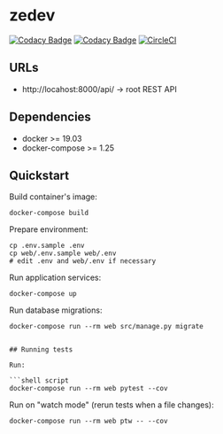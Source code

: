 # zedev

[![Codacy Badge](https://app.codacy.com/project/badge/Grade/84409485c32544089086be4e94f9b6c2)](https://www.codacy.com/manual/sidneijp/zedev?utm_source=github.com&amp;utm_medium=referral&amp;utm_content=sidneijp/zedev&amp;utm_campaign=Badge_Grade)
[![Codacy Badge](https://app.codacy.com/project/badge/Coverage/84409485c32544089086be4e94f9b6c2)](https://www.codacy.com/manual/sidneijp/zedev?utm_source=github.com&utm_medium=referral&utm_content=sidneijp/zedev&utm_campaign=Badge_Coverage)
[![CircleCI](https://circleci.com/gh/sidneijp/zedev.svg?style=shield)](https://app.circleci.com/pipelines/github/sidneijp/zedev)

## URLs

- http://locahost:8000/api/ -> root REST API

## Dependencies

- docker >= 19.03
- docker-compose >= 1.25

## Quickstart

Build container's image:

```shell script
docker-compose build
```

Prepare environment:

```shell script
cp .env.sample .env
cp web/.env.sample web/.env
# edit .env and web/.env if necessary 
```

Run application services:

```shell script
docker-compose up
```

Run database migrations:

```shell script
docker-compose run --rm web src/manage.py migrate
```
```

## Running tests

Run:

```shell script
docker-compose run --rm web pytest --cov
```

Run on "watch mode" (rerun tests when a file changes):

```shell script
docker-compose run --rm web ptw -- --cov
```

